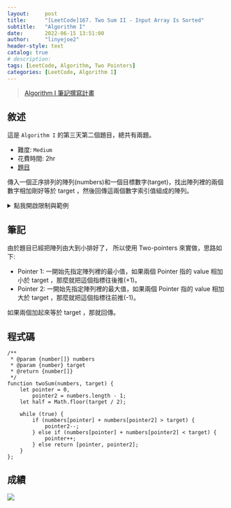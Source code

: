 ```yaml
---
layout:     post
title:      "[LeetCode]167. Two Sum II - Input Array Is Sorted"
subtitle:   "Algorithm I"
date:       2022-06-15 13:51:00
author:     "linyejoe2"
header-style: text
catalog: true
# description: 
tags: [LeetCode, Algorithm, Two Pointers]
categories: [LeetCode, Algorithm I]
---
```


>[Algorithm I 筆記撰寫計畫](/2022/06/14/leetcode/Algorithm/Algorithm%20I/Starting-write-Algorithm-I-Note/)

## 敘述

這是 `Algorithm I` 的第三天第二個題目，總共有兩題。

+ 難度: `Medium` 
+ 花費時間: 2hr
+ [題目](https://leetcode.com/problems/two-sum-ii-input-array-is-sorted/)

傳入一個正序排列的陣列(numbers)和一個目標數字(target)，找出陣列裡的兩個數字相加剛好等於 target ，然後回傳這兩個數字索引值組成的陣列。

<!--more-->



<details><summary>點我開啟限制與範例</summary>
<pre>

**限制:**

-   `2 <= numbers.length <= 3 * 104`
-   `-1000 <= numbers[i] <= 1000`
-   `numbers` is sorted in **non-decreasing order**.
-   `-1000 <= target <= 1000`
-   測試陣列只會剛好有一個答案



**Example 1:**

```=
Input: numbers = [2,7,11,15], target = 9
Output: [1,2]
Explanation: 2 + 7 = 9 所以回傳 2 的索引值跟 7 的索引值 = [1, 2]
```

**Example 2:**

```=
Input: numbers = [2,3,4], target = 6
Output: [1,3]
Explanation: The sum of 2 and 4 is 6. Therefore index1 = 1, index2 = 3. We return [1, 3].
```

**Example 3:**

```=
Input: numbers = [-1,0], target = -1
Output: [1,2]
Explanation: The sum of -1 and 0 is -1. Therefore index1 = 1, index2 = 2. We return [1, 2].
```
</pre></details>

## 筆記

由於題目已經把陣列由大到小排好了，
所以使用 Two-pointers 來實做，思路如下:

+ Pointer 1: 一開始先指定陣列裡的最小值，如果兩個 Pointer 指的 value 相加小於 target ，那麼就把這個指標往後推(+1)。
+ Pointer 2: 一開始先指定陣列裡的最大值，如果兩個 Pointer 指的 value 相加大於 target ，那麼就把這個指標往前推(-1)。

如果兩個加起來等於 target ，那就回傳。

## 程式碼

```js=
/**
 * @param {number[]} numbers
 * @param {number} target
 * @return {number[]}
 */
function twoSum(numbers, target) {
    let pointer = 0,
        pointer2 = numbers.length - 1;
    let half = Math.floor(target / 2);

    while (true) {
        if (numbers[pointer] + numbers[pointer2] > target) {
            pointer2--;
        } else if (numbers[pointer] + numbers[pointer2] < target) {
            pointer++;
        } else return [pointer, pointer2];
    }
};
```

## 成績

![](https://i.imgur.com/kZ5HgK4.png)


<details style='display:none;'><summary>點我開啟舊寫法/失敗寫法</summary>
<pre>



</pre></details>

<!-- ##### 參考資料 -->